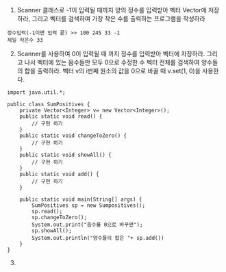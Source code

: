 1. Scanner 클래스로 -1이 입력될 때까지 양의 정수를 입력받아 벡터 Vector<Integer>에 저장하라, 그리고 벡터를 검색하여 가장 작은 수를 출력하는 프로그램을 작성하라
```
정수입력(-1이면 입력 끝) >> 100 245 33 -1
제일 작은수 33
```
2. Scanner를 사용하여 0이 입력될 때 까지 정수를 입력받아 벡터에 자장하라. 그리고 나서 벡터에 있는 음수들만 모두 0으로 수정한 수 벡터 전체를 검색하여 양수들의 합을 출력하라. 벡터 v의 i번째 원소의 값을 0으로 바꿀 때 v.set(1, 0)을 사용한다.
```
import java.util.*;

public class SumPositives {
	private Vector<Integer> v= new Vector<Integer>();
    public static void read() {
        // 구현 하기
    }
    public static void changeToZero() {
        // 구현 하기
    }
    public static void showAll() {
        // 구현 하기
    }
    public static void add() {
        // 구현 하기
    }
    
	public static void main(String[] args) {
		SumPositives sp = new Sumpositives();
        sp.read();
        sp.changeToZero();
        System.out.print("음수를 0으로 바꾸면");
        sp.showAll();
        System.out.println("양수들의 합은 "+ sp.add())
	}
}
```
3. 
